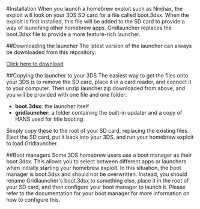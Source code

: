 #Installation
When you launch a homebrew exploit such as Ninjhax, the exploit will look on your 3DS SD card for a file called boot.3dsx. When the exploit is first installed, this file will be added to the SD card to provide a way of launching other homebrew apps. Gridlauncher replaces the boot.3dsx file to provide a more feature-rich launcher.

##Downloading the launcher
The latest version of the launcher can always be downloaded from this repository:

[Click here to download](https://github.com/mashers/3ds_hb_menu/raw/master/launcher.zip "Click here to download")

##Copying the launcher to your 3DS
The easiest way to get the files onto your 3DS is to remove the SD card, place it in a card reader, and connect it to your computer. Then unzip launcher.zip downloaded from above, and you will be provided with one file and one folder:
* **boot.3dsx:** the launcher itself
* **gridlauncher:** a folder containing the built-in updater and a copy of HANS used for title booting

Simply copy these to the root of your SD card, replacing the existing files. Eject the SD card, put it back into your 3DS, and run your homebrew exploit to load Gridlauncher.

##Boot managers
Some 3DS homebrew users use a boot manager as their boot.3dsx. This allows you to select between different apps or launchers when initially starting your homebrew exploit. In this situation, the boot manager is boot.3dsx and should not be overwritten. Instead, you should rename Gridlauncher's boot.3dsx to something else, place it in the root of your SD card, and then configure your boot manager to launch it. Please refer to the documentation for your boot manager for more information on how to configure this.
